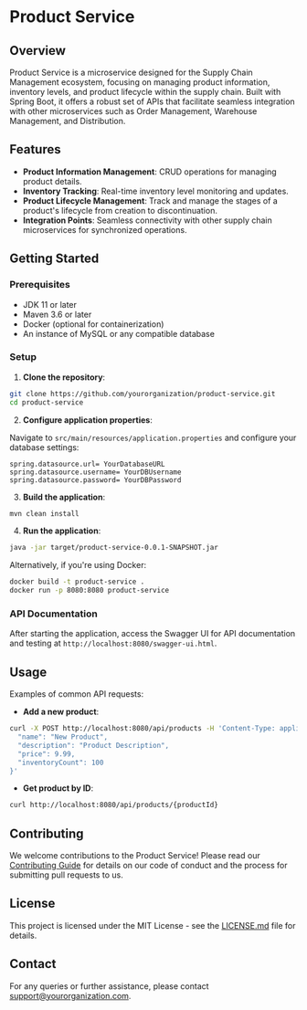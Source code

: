 # Product Service

## Overview

Product Service is a microservice designed for the Supply Chain Management ecosystem, focusing on managing product information, inventory levels, and product lifecycle within the supply chain. Built with Spring Boot, it offers a robust set of APIs that facilitate seamless integration with other microservices such as Order Management, Warehouse Management, and Distribution.

## Features

- **Product Information Management**: CRUD operations for managing product details.
- **Inventory Tracking**: Real-time inventory level monitoring and updates.
- **Product Lifecycle Management**: Track and manage the stages of a product's lifecycle from creation to discontinuation.
- **Integration Points**: Seamless connectivity with other supply chain microservices for synchronized operations.

## Getting Started

### Prerequisites

- JDK 11 or later
- Maven 3.6 or later
- Docker (optional for containerization)
- An instance of MySQL or any compatible database

### Setup

1. **Clone the repository**:

```bash
git clone https://github.com/yourorganization/product-service.git
cd product-service
```

2. **Configure application properties**:

Navigate to `src/main/resources/application.properties` and configure your database settings:

```properties
spring.datasource.url= YourDatabaseURL
spring.datasource.username= YourDBUsername
spring.datasource.password= YourDBPassword
```

3. **Build the application**:

```bash
mvn clean install
```

4. **Run the application**:

```bash
java -jar target/product-service-0.0.1-SNAPSHOT.jar
```

Alternatively, if you're using Docker:

```bash
docker build -t product-service .
docker run -p 8080:8080 product-service
```

### API Documentation

After starting the application, access the Swagger UI for API documentation and testing at `http://localhost:8080/swagger-ui.html`.

## Usage

Examples of common API requests:

- **Add a new product**:

```bash
curl -X POST http://localhost:8080/api/products -H 'Content-Type: application/json' -d '{
  "name": "New Product",
  "description": "Product Description",
  "price": 9.99,
  "inventoryCount": 100
}'
```

- **Get product by ID**:

```bash
curl http://localhost:8080/api/products/{productId}
```

## Contributing

We welcome contributions to the Product Service! Please read our [Contributing Guide](CONTRIBUTING.md) for details on our code of conduct and the process for submitting pull requests to us.

## License

This project is licensed under the MIT License - see the [LICENSE.md](LICENSE) file for details.

## Contact

For any queries or further assistance, please contact [support@yourorganization.com](mailto:support@yourorganization.com).
